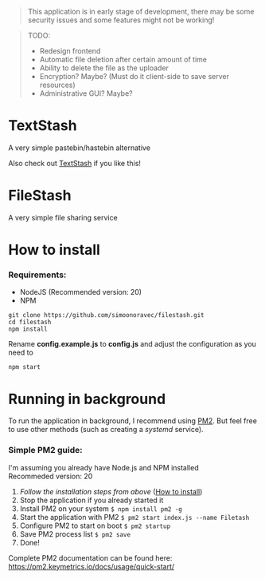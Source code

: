 > This application is in early stage of development, there may be some security issues and some features might not be working!

> TODO:
> - Redesign frontend
> - Automatic file deletion after certain amount of time
> - Ability to delete the file as the uploader
> - Encryption? Maybe? (Must do it client-side to save server resources)
> - Administrative GUI? Maybe?

# TextStash
A very simple pastebin/hastebin alternative

Also check out [TextStash](https://github.com/simoonoravec/textstash) if you like this!
# FileStash
A very simple file sharing service

# How to install
### Requirements:
- NodeJS (Recommended version: 20)
- NPM
```
git clone https://github.com/simoonoravec/filestash.git
cd filestash
npm install
```
Rename **config.example.js** to **config.js** and adjust the configuration as you need to

```
npm start
```
# Running in background
To run the application in background, I recommend using [PM2](https://www.npmjs.com/package/pm2). But feel free to use other methods (such as creating a *systemd* service).
### Simple PM2 guide:
I'm assuming you already have Node.js and NPM installed\
Recommeded version: 20
  1. *Follow the installation steps from above* ([How to install](#how-to-install))
  2. Stop the application if you already started it
  3. Install PM2 on your system `$ npm install pm2 -g`
  4. Start the application with PM2 `$ pm2 start index.js --name Filetash`
  5. Configure PM2 to start on boot `$ pm2 startup`
  6. Save PM2 process list `$ pm2 save`
  7. Done!

Complete PM2 documentation can be found here: https://pm2.keymetrics.io/docs/usage/quick-start/
